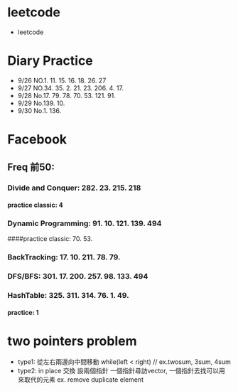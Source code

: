 # leetcode
* leetcode

# Diary Practice
* 9/26 NO.1. 11. 15. 16. 18. 26. 27
* 9/27 NO.34. 35. 2. 21. 23. 206. 4. 17.
* 9/28 No.17. 79. 78. 70. 53. 121. 91.
* 9/29 No.139. 10.
* 9/30 No.1. 136.
# Facebook
## Freq 前50:
### Divide and Conquer: 282. 23. 215. 218            
#### practice classic: 4
### Dynamic Programming: 91. 10. 121. 139. 494    
####practice classic: 70. 53.
### BackTracking: 17. 10. 211. 78. 79.
### DFS/BFS: 301. 17. 200. 257. 98. 133. 494
### HashTable: 325. 311. 314. 76. 1. 49.
#### practice: 1

# two pointers problem
* type1: 從左右兩邊向中間移動 while(left < right) // ex.twosum, 3sum, 4sum
* type2: in place 交換 設兩個指針 一個指針尋訪vector, 一個指針去找可以用來取代的元素 ex. remove duplicate element
